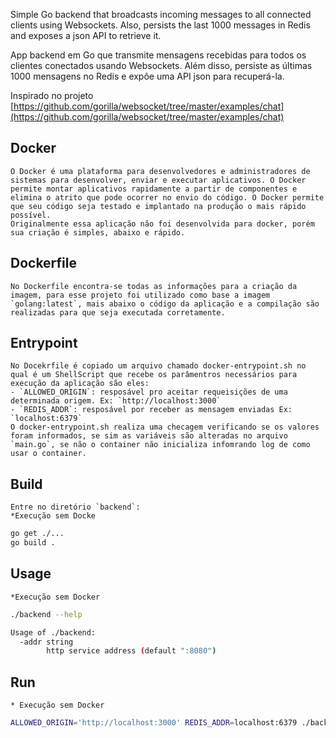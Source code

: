Simple Go backend that broadcasts incoming messages to all connected clients using Websockets. Also, persists the last 1000 messages in Redis and exposes a json API to retrieve it.

App backend em Go que transmite mensagens recebidas para todos os clientes conectados usando Websockets. Além disso, persiste as últimas 1000 mensagens no Redis e expõe uma API json para recuperá-la.

Inspirado no projeto [https://github.com/gorilla/websocket/tree/master/examples/chat](https://github.com/gorilla/websocket/tree/master/examples/chat)

## Docker
	O Docker é uma plataforma para desenvolvedores e administradores de sistemas para desenvolver, enviar e executar aplicativos. O Docker permite montar aplicativos rapidamente a partir de componentes e elimina o atrito que pode ocorrer no envio do código. O Docker permite que seu código seja testado e implantado na produção o mais rápido possível.
	Originalmente essa aplicação não foi desenvolvida para docker, porém sua criação é simples, abaixo e rápido. 

## Dockerfile
	No Dockerfile encontra-se todas as informações para a criação da imagem, para esse projeto foi utilizado como base a imagem `golang:latest`, mais abaixo o código da aplicação e a compilação são realizadas para que seja executada corretamente.

## Entrypoint
	No Docekrfile é copiado um arquivo chamado docker-entrypoint.sh no qual é um ShellScript que recebe os parâmentros necessários para execução da aplicação são eles:
	- `ALLOWED_ORIGIN`: resposável pro aceitar requeisições de uma determinada origem. Ex: `http://localhost:3000`
	- `REDIS_ADDR`: resposável por receber as mensagem enviadas Ex: `localhost:6379`
	O docker-entrypoint.sh realiza uma checagem verificando se os valores foram informados, se sim as variáveis são alteradas no arquivo `main.go`, se não o container não inicializa infomrando log de como usar o container.

## Build
	Entre no diretório `backend`:
	*Execução sem Docke

```bash
go get ./...
go build .
```

## Usage
	*Execução sem Docker

```bash
./backend --help

Usage of ./backend:
  -addr string
    	http service address (default ":8080")
```

## Run
	* Execução sem Docker

```bash
ALLOWED_ORIGIN='http://localhost:3000' REDIS_ADDR=localhost:6379 ./backend
```
